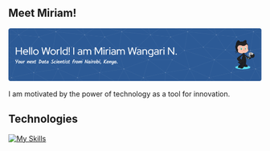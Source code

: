 ## Meet Miriam!

![I'm Miriam Wangari, a passionate Data Scientist based in Nairobi, Kenya.](https://github.com/WangariNgomi/WangariNgomi/blob/main/github-header-image%20(2).png)

</a>
<ahref="https://www.linkedin.com/in/miriam-wangari-n-2883b512b/">
<imgalign = "left" alt = "LinkedIn"width= "22px" src = "https://raw.githubusercontent.com/WangariNgomi/WangariNgomi/tree/main/assets/linkedin.svg"/>
</a>

I am motivated by the power of technology as a tool for innovation.                                              



## Technologies
[![My Skills](https://skillicons.dev/icons?i=git,py,r,vscode,tensorflow,stackoverflow,sqlite)](https://skillicons.dev)



















